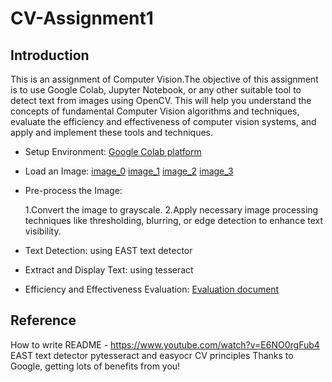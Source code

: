 # CV-Assignment1

## Introduction
  This is an assignment of Computer Vision.The objective of this assignment is to use Google Colab, Jupyter Notebook, or any other suitable tool to detect text from images using OpenCV. This will help you understand the concepts of fundamental Computer Vision algorithms and techniques, evaluate the efficiency and effectiveness of computer vision systems, and apply and implement these tools and techniques. 

* Setup Environment: <a href = "https://colab.research.google.com/">Google Colab platform</a>
* Load an Image:
  <a href = "https://github.com/Hanzo-neverdie/CV-Assignment1/blob/main/image_0.jpg">image_0</a>
  <a href = "https://github.com/Hanzo-neverdie/CV-Assignment1/blob/main/image_1.jpg">image_1</a>
  <a href = "https://github.com/Hanzo-neverdie/CV-Assignment1/blob/main/image_2.jpg">image_2</a>
  <a href = "https://github.com/Hanzo-neverdie/CV-Assignment1/blob/main/image_3.jpg">image_3</a>
* Pre-process the Image:
  
  1.Convert the image to grayscale.
  2.Apply necessary image processing techniques like thresholding, blurring, or edge detection to enhance text visibility.
  
* Text Detection: using EAST text detector
* Extract and Display Text: using tesseract
* Efficiency and  Effectiveness Evaluation:
  <a href = "https://github.com/Hanzo-neverdie/CV-Assignment1/blob/main/evaluation%20of%20my%20text%20detection%20system.docx">Evaluation document</a>

## Reference
  How to write README - https://www.youtube.com/watch?v=E6NO0rgFub4
  EAST text detector <a href = "https://pyimagesearch.com/2018/08/20/opencv-text-detection-east-text-detector/"></a>
  pytesseract and easyocr <a href = "https://www.youtube.com/watch?v=oyqNdcbKhew&t=554s"></a>
  CV principles <a href = "https://docs.opencv.org/4.x/df/d54/tutorial_py_features_meaning.html"></a>
  Thanks to Google, getting lots of benefits from you!
